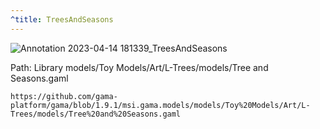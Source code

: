 ```yaml
---
^title: TreesAndSeasons
---
```


![Annotation 2023-04-14 181339_TreesAndSeasons](https://user-images.githubusercontent.com/4437331/232099298-c58976d0-36fc-4ac3-b5f9-147113bd5489.png)

Path: Library models/Toy Models/Art/L-Trees/models/Tree and Seasons.gaml

```gaml reference
https://github.com/gama-platform/gama/blob/1.9.1/msi.gama.models/models/Toy%20Models/Art/L-Trees/models/Tree%20and%20Seasons.gaml
```





